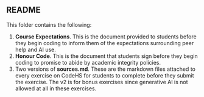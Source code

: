 ## README

This folder contains the following:

1. **Course Expectations**. This is the document provided to students before they begin coding to inform them of the expectations surrounding peer help and AI use.
2. **Honour Code**. This is the document that students sign before they begin coding to promise to abide by academic integrity policies.
3. Two versions of **sources.md**. These are the markdown files attached to every exercise on CodeHS for students to complete before they submit the exercise. The v2 is for bonus exercises since generative AI is not allowed at all in these exercises.
